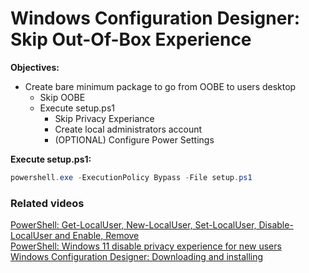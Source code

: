 # Windows Configuration Designer: Skip Out-Of-Box Experience

<b>Objectives:</b>

* Create bare minimum package to go from OOBE to users desktop
    * Skip OOBE
    * Execute setup.ps1
        * Skip Privacy Experiance
        * Create local administrators account
        * (OPTIONAL) Configure Power Settings

<b>Execute setup.ps1:</b>

```powershell
powershell.exe -ExecutionPolicy Bypass -File setup.ps1
```

### Related videos

[PowerShell: Get-LocalUser, New-LocalUser, Set-LocalUser, Disable-LocalUser and Enable, Remove](https://youtu.be/9PtT7FfPO3Q) <br />
[PowerShell: Windows 11 disable privacy experience for new users](https://youtu.be/YSVsOY2A7F8) <br />
[Windows Configuration Designer: Downloading and installing](https://youtu.be/cSa12YaNMbU)
